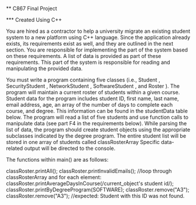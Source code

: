 ** C867 Final Project

*** Created Using C++

You are hired as a contractor to help a university migrate an existing student system to a new platform using C++ language. Since the application already exists, its requirements exist as well, and they are outlined in the next section. You are responsible for implementing the part of the system based on these requirements. A list of data is provided as part of these requirements. This part of the system is responsible for reading and manipulating the provided data.

You must write a program containing five classes (i.e., Student , SecurityStudent , NetworkStudent , SoftwareStudent , and Roster ). The program will maintain a current roster of students within a given course. Student data for the program includes student ID, first name, last name, email address, age, an array of the number of days to complete each course, and degree. This information can be found in the studentData table below. The program will read a list of five students and use function calls to manipulate data (see part F4 in the requirements below). While parsing the list of data, the program should create student objects using the appropriate subclasses indicated by the degree program. The entire student list will be stored in one array of students called classRosterArray Specific data-related output will be directed to the console.

The functions within main() are as follows: 

classRoster.printAll();
classRoster.printInvalidEmails(); 
//loop through classRosterArray and for each element: 
classRoster.printAverageDaysInCourse(/current_object's student id/); 
classRoster.printByDegreeProgram(SOFTWARE);
classRoster.remove("A3"); 
classRoster.remove("A3"); //expected: Student with this ID was not found.